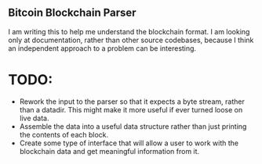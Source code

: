 ## Bitcoin Blockchain Parser

I am writing this to help me understand the blockchain format. I am looking
only at documentation, rather than other source codebases, because I think an
independent approach to a problem can be interesting.

# TODO:

* Rework the input to the parser so that it expects a byte stream, rather than
  a datadir. This might make it more useful if ever turned loose on live data.
* Assemble the data into a useful data structure rather than just printing the
  contents of each block.
* Create some type of interface that will allow a user to work with the
  blockchain data and get meaningful information from it.
